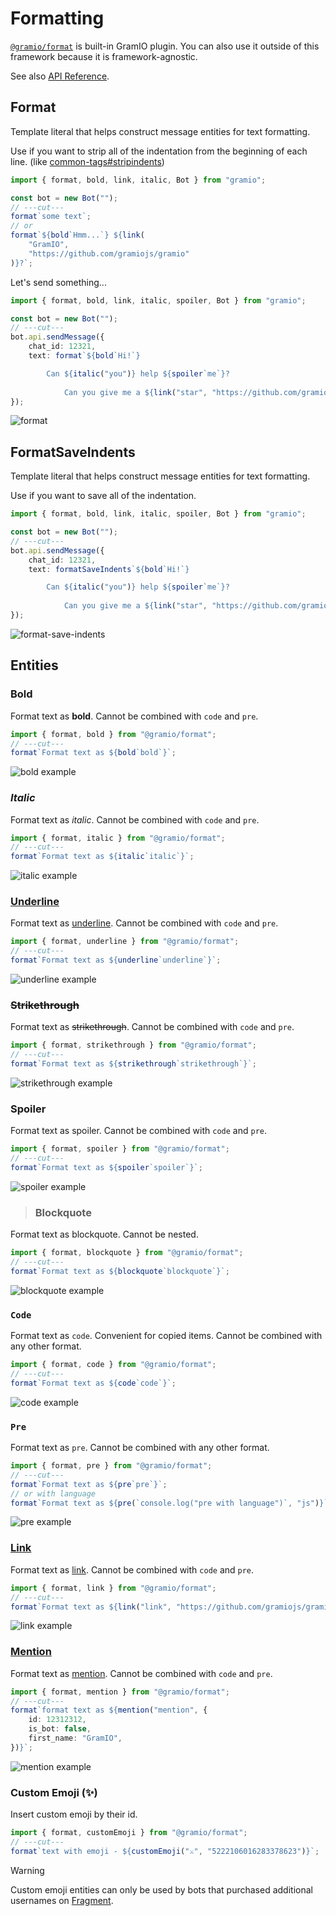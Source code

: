 # Formatting

[`@gramio/format`](https://github.com/gramiojs/format) is built-in GramIO plugin. You can also use it outside of this framework because it is framework-agnostic.

See also [API Reference](https://tsdocs.dev/docs/@gramio/format).

## Format

Template literal that helps construct message entities for text formatting.

Use if you want to strip all of the indentation from the beginning of each line. (like [common-tags#stripindents](https://www.npmjs.com/package/common-tags#stripindents))

```ts twoslash
import { format, bold, link, italic, Bot } from "gramio";

const bot = new Bot("");
// ---cut---
format`some text`;
// or
format`${bold`Hmm...`} ${link(
    "GramIO",
    "https://github.com/gramiojs/gramio"
)}?`;
```

Let's send something...

```ts twoslash
import { format, bold, link, italic, spoiler, Bot } from "gramio";

const bot = new Bot("");
// ---cut---
bot.api.sendMessage({
    chat_id: 12321,
    text: format`${bold`Hi!`}

		Can ${italic("you")} help ${spoiler`me`}?
	
			Can you give me a ${link("star", "https://github.com/gramiojs/gramio")}?`,
});
```

![format](/formatting/format.png)

## FormatSaveIndents

Template literal that helps construct message entities for text formatting.

Use if you want to save all of the indentation.

```ts twoslash
import { format, bold, link, italic, spoiler, Bot } from "gramio";

const bot = new Bot("");
// ---cut---
bot.api.sendMessage({
    chat_id: 12321,
    text: formatSaveIndents`${bold`Hi!`}

		Can ${italic("you")} help ${spoiler`me`}?
	
			Can you give me a ${link("star", "https://github.com/gramiojs/gramio")}?`,
});
```

![format-save-indents](/formatting/format-save-indents.png)

## Entities

### **Bold**

Format text as **bold**. Cannot be combined with `code` and `pre`.

```ts twoslash
import { format, bold } from "@gramio/format";
// ---cut---
format`Format text as ${bold`bold`}`;
```

![bold example](/formatting/bold.png)

### _Italic_

Format text as _italic_. Cannot be combined with `code` and `pre`.

```ts twoslash
import { format, italic } from "@gramio/format";
// ---cut---
format`Format text as ${italic`italic`}`;
```

![italic example](/formatting/italic.png)

### <u>Underline</u>

Format text as <u>underline</u>. Cannot be combined with `code` and `pre`.

```ts twoslash
import { format, underline } from "@gramio/format";
// ---cut---
format`Format text as ${underline`underline`}`;
```

![underline example](/formatting/underline.png)

### ~~Strikethrough~~

Format text as ~~strikethrough~~. Cannot be combined with `code` and `pre`.

```ts twoslash
import { format, strikethrough } from "@gramio/format";
// ---cut---
format`Format text as ${strikethrough`strikethrough`}`;
```

![strikethrough example](/formatting/strikethrough.png)

### Spoiler

Format text as spoiler. Cannot be combined with `code` and `pre`.

```ts twoslash
import { format, spoiler } from "@gramio/format";
// ---cut---
format`Format text as ${spoiler`spoiler`}`;
```

![spoiler example](/formatting/spoiler.png)

> ### Blockquote

Format text as blockquote. Cannot be nested.

```ts twoslash
import { format, blockquote } from "@gramio/format";
// ---cut---
format`Format text as ${blockquote`blockquote`}`;
```

![blockquote example](/formatting/blockquote.png)

### `Code`

Format text as `code`. Convenient for copied items. Cannot be combined with any other format.

```ts twoslash
import { format, code } from "@gramio/format";
// ---cut---
format`Format text as ${code`code`}`;
```

![code example](/formatting/code.png)

### `Pre`

Format text as `pre`. Cannot be combined with any other format.

```ts twoslash
import { format, pre } from "@gramio/format";
// ---cut---
format`Format text as ${pre`pre`}`;
// or with language
format`Format text as ${pre(`console.log("pre with language")`, "js")}`;
```

![pre example](/formatting/pre.png)

### [Link](https://github.com/gramiojs/gramio)

Format text as [link](https://github.com/gramiojs/gramio). Cannot be combined with `code` and `pre`.

```ts twoslash
import { format, link } from "@gramio/format";
// ---cut---
format`Format text as ${link("link", "https://github.com/gramiojs/gramio")}`;
```

![link example](/formatting/link.png)

### [Mention](https://github.com/gramiojs/gramio)

Format text as [mention](https://github.com/gramiojs/gramio). Cannot be combined with `code` and `pre`.

```ts twoslash
import { format, mention } from "@gramio/format";
// ---cut---
format`format text as ${mention("mention", {
    id: 12312312,
    is_bot: false,
    first_name: "GramIO",
})}`;
```

![mention example](/formatting/mention.png)

### Custom Emoji (✨)

Insert custom emoji by their id.

```ts twoslash
import { format, customEmoji } from "@gramio/format";
// ---cut---
format`text with emoji - ${customEmoji("⚔️", "5222106016283378623")}`;
```

> [!WARNING]
> Custom emoji entities can only be used by bots that purchased additional usernames on [Fragment](https://fragment.com/).
